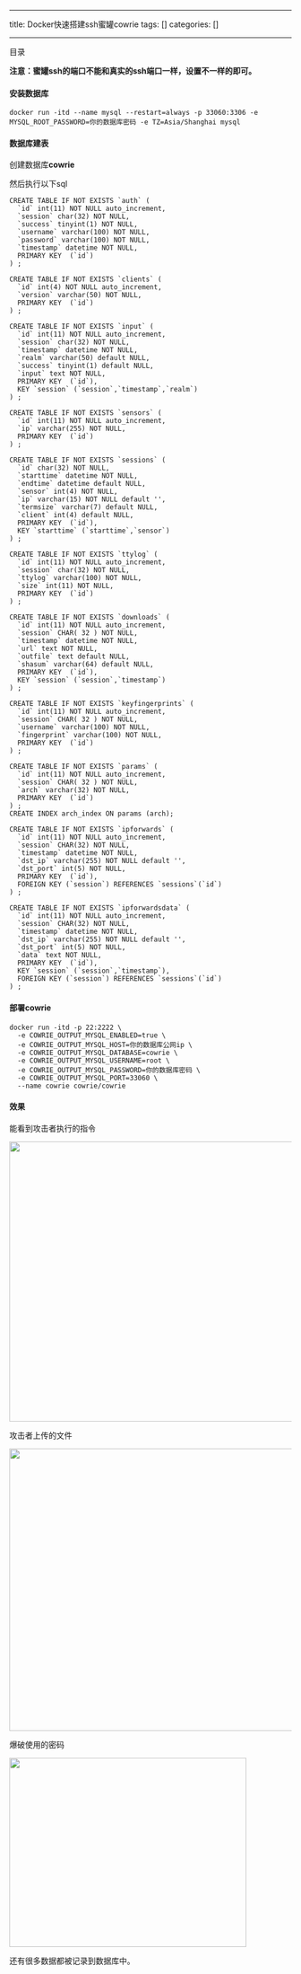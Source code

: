
--- 
title:  Docker快速搭建ssh蜜罐cowrie 
tags: []
categories: [] 

---
目录











**注意：蜜罐ssh的端口不能和真实的ssh端口一样，设置不一样的即可。**



#### 安装数据库

```
docker run -itd --name mysql --restart=always -p 33060:3306 -e MYSQL_ROOT_PASSWORD=你的数据库密码 -e TZ=Asia/Shanghai mysql
```

#### 数据库建表

创建数据库**cowrie**

然后执行以下sql

```
CREATE TABLE IF NOT EXISTS `auth` (
  `id` int(11) NOT NULL auto_increment,
  `session` char(32) NOT NULL,
  `success` tinyint(1) NOT NULL,
  `username` varchar(100) NOT NULL,
  `password` varchar(100) NOT NULL,
  `timestamp` datetime NOT NULL,
  PRIMARY KEY  (`id`)
) ;

CREATE TABLE IF NOT EXISTS `clients` (
  `id` int(4) NOT NULL auto_increment,
  `version` varchar(50) NOT NULL,
  PRIMARY KEY  (`id`)
) ;

CREATE TABLE IF NOT EXISTS `input` (
  `id` int(11) NOT NULL auto_increment,
  `session` char(32) NOT NULL,
  `timestamp` datetime NOT NULL,
  `realm` varchar(50) default NULL,
  `success` tinyint(1) default NULL,
  `input` text NOT NULL,
  PRIMARY KEY  (`id`),
  KEY `session` (`session`,`timestamp`,`realm`)
) ;

CREATE TABLE IF NOT EXISTS `sensors` (
  `id` int(11) NOT NULL auto_increment,
  `ip` varchar(255) NOT NULL,
  PRIMARY KEY  (`id`)
) ;

CREATE TABLE IF NOT EXISTS `sessions` (
  `id` char(32) NOT NULL,
  `starttime` datetime NOT NULL,
  `endtime` datetime default NULL,
  `sensor` int(4) NOT NULL,
  `ip` varchar(15) NOT NULL default '',
  `termsize` varchar(7) default NULL,
  `client` int(4) default NULL,
  PRIMARY KEY  (`id`),
  KEY `starttime` (`starttime`,`sensor`)
) ;

CREATE TABLE IF NOT EXISTS `ttylog` (
  `id` int(11) NOT NULL auto_increment,
  `session` char(32) NOT NULL,
  `ttylog` varchar(100) NOT NULL,
  `size` int(11) NOT NULL,
  PRIMARY KEY  (`id`)
) ;

CREATE TABLE IF NOT EXISTS `downloads` (
  `id` int(11) NOT NULL auto_increment,
  `session` CHAR( 32 ) NOT NULL,
  `timestamp` datetime NOT NULL,
  `url` text NOT NULL,
  `outfile` text default NULL,
  `shasum` varchar(64) default NULL,
  PRIMARY KEY  (`id`),
  KEY `session` (`session`,`timestamp`)
) ;

CREATE TABLE IF NOT EXISTS `keyfingerprints` (
  `id` int(11) NOT NULL auto_increment,
  `session` CHAR( 32 ) NOT NULL,
  `username` varchar(100) NOT NULL,
  `fingerprint` varchar(100) NOT NULL,
  PRIMARY KEY  (`id`)
) ;

CREATE TABLE IF NOT EXISTS `params` (
  `id` int(11) NOT NULL auto_increment,
  `session` CHAR( 32 ) NOT NULL,
  `arch` varchar(32) NOT NULL,
  PRIMARY KEY  (`id`)
) ;
CREATE INDEX arch_index ON params (arch);

CREATE TABLE IF NOT EXISTS `ipforwards` (
  `id` int(11) NOT NULL auto_increment,
  `session` CHAR(32) NOT NULL,
  `timestamp` datetime NOT NULL,
  `dst_ip` varchar(255) NOT NULL default '',
  `dst_port` int(5) NOT NULL,
  PRIMARY KEY  (`id`),
  FOREIGN KEY (`session`) REFERENCES `sessions`(`id`)
) ;

CREATE TABLE IF NOT EXISTS `ipforwardsdata` (
  `id` int(11) NOT NULL auto_increment,
  `session` CHAR(32) NOT NULL,
  `timestamp` datetime NOT NULL,
  `dst_ip` varchar(255) NOT NULL default '',
  `dst_port` int(5) NOT NULL,
  `data` text NOT NULL,
  PRIMARY KEY  (`id`),
  KEY `session` (`session`,`timestamp`),
  FOREIGN KEY (`session`) REFERENCES `sessions`(`id`)
) ;
```

#### 部署cowrie

```
docker run -itd -p 22:2222 \
  -e COWRIE_OUTPUT_MYSQL_ENABLED=true \
  -e COWRIE_OUTPUT_MYSQL_HOST=你的数据库公网ip \
  -e COWRIE_OUTPUT_MYSQL_DATABASE=cowrie \
  -e COWRIE_OUTPUT_MYSQL_USERNAME=root \
  -e COWRIE_OUTPUT_MYSQL_PASSWORD=你的数据库密码 \
  -e COWRIE_OUTPUT_MYSQL_PORT=33060 \
  --name cowrie cowrie/cowrie
```

#### 效果

能看到攻击者执行的指令

<img alt="" height="499" src="https://img-blog.csdnimg.cn/direct/2c1635243c0049f0931cb13d40c22939.png" width="696">

攻击者上传的文件

<img alt="" height="503" src="https://img-blog.csdnimg.cn/direct/325f0ef8ccbe41ed8f3c273c680d3c18.png" width="849">

爆破使用的密码

<img alt="" height="337" src="https://img-blog.csdnimg.cn/direct/ca7ac992157041ea823a6ab7c9c9c458.png" width="423">

还有很多数据都被记录到数据库中。
